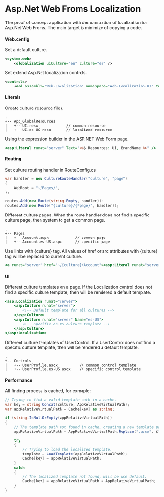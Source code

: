 # Asp.Net Web Froms Localization

The proof of concept application with demonstration of localization for Asp.Net Web Froms.
The main target is minimize of copying a code.

#### Web.config

Set a default culture.

```XML
<system.web>
    <globalization uiCulture="en" culture="en" />
```

Set extend Asp.Net localization controls.

```XML
<controls>
    <add assembly="Web.Localization" namespace="Web.Localization.UI" tagPrefix="asp"/>
```

#### Literals

Create culture resource files.

```
.
+-- App_GlobalResources
|   +-- UI.resx             // common resource
|   +-- UI.es-US.resx       // localized resource
```

Using the expression builder in the ASP.NET Web Form page.

```ASP
<asp:Literal runat="server" Text="<%$ Resources: UI, BrandName %>" />
```

#### Routing

Set culture routing handler in RouteConfig.cs

```C#
var handler = new CultureRouteHandler("culture", "page")
{
    WebRoot = "~/Pages/",
};

routes.Add(new Route(string.Empty, handler));
routes.Add(new Route("{culture}/{*page}", handler));
```

Different culture pages. 
When the route handler does not find a specific culture page, then system to get a common page.

```
.
+-- Pages
|   +-- Account.aspx            // common page 
|   +-- Account.es-US.aspx      // specific page 
```

Use links with {culture} tag.
All values of href or src attributes with {culture}  tag will be replaced to current culture.

```ASP
<a runat="server" href="~/{culture}/Account"><asp:Literal runat="server" Text="<%$ Resources: UI, AccountTitle %>" /></a>
```

#### UI

Different culture templates on a page.
If the Localization control does not find a specific culture template, then will be rendered a default template.

```ASP
<asp:Localization runat="server">
    <asp:Culture runat="server">
        <!-- Default template for all cultures -->
    </asp:Culture>
    <asp:Culture runat="server" Name="es-US">
        <!-- Specific es-US culture template -->
    </asp:Culture>
</asp:Localization>
```

Different culture templates of UserControl.
If a UserControl does not find a specific culture template, then will be rendered a default template.

```
.
+-- Controls
|   +-- UserProfile.ascx          // common control template 
|   +-- UserProfile.es-US.ascx    // specific control template
```

#### Performance

All finding process is cached, for exmaple:

```C#
// Trying to find a valid template path in a cache.
var key = string.Concat(culture, AppRelativeVirtualPath);
var appRelativeVirtualPath = Cache[key] as string;

if (string.IsNullOrEmpty(appRelativeVirtualPath))
{
    // The template path not found in cache, creating a new template path with current culture.
    appRelativeVirtualPath = AppRelativeVirtualPath.Replace(".ascx", $".{culture}.ascx");

    try
    {
        // Trying to load the localized template.
        template = LoadTemplate(appRelativeVirtualPath);
        Cache[key] = appRelativeVirtualPath;
    }
    catch
    {
        // The localized template not found, will be use default.
        Cache[key] = appRelativeVirtualPath = AppRelativeVirtualPath;
    }
}
```
